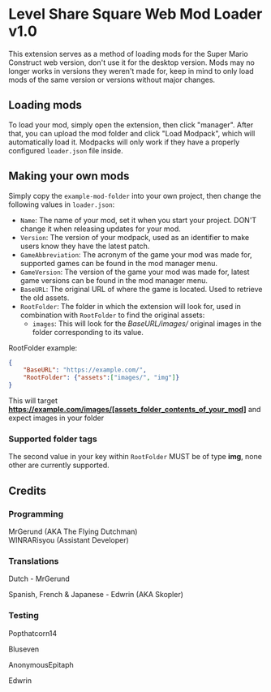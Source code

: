 # Level Share Square Web Mod Loader v1.0

This extension serves as a method of loading mods for the Super Mario Construct web version, don't use it for the desktop version.
Mods may no longer works in versions they weren't made for, keep in mind to only load mods of the same version or versions without major changes.

## Loading mods

To load your mod, simply open the extension, then click "manager". After that, you can upload the mod folder and click "Load Modpack", which will automatically load it. Modpacks will only work if they have a properly configured `loader.json` file inside.

## Making your own mods

Simply copy the `example-mod-folder` into your own project, then change the following values in `loader.json`:
- `Name`: The name of your mod, set it when you start your project. DON'T change it when releasing updates for your mod.
- `Version`: The version of your modpack, used as an identifier to make users know they have the latest patch.
- `GameAbbreviation`: The acronym of the game your mod was made for, supported games can be found in the mod manager menu.
- `GameVersion`: The version of the game your mod was made for, latest game versions can be found in the mod manager menu.
- `BaseURL`: The original URL of where the game is located. Used to retrieve the old assets.
- `RootFolder`: The folder in which the extension will look for, used in combination with `RootFolder` to find the original assets:
    - `images`: This will look for the _BaseURL/images/_ original images in the folder corresponding to its value.
                
RootFolder example:
```json
{
	"BaseURL": "https://example.com/",
	"RootFolder": {"assets":["images/", "img"]}
}
```
This will target __https://example.com/images/[assets_folder_contents_of_your_mod]__ and expect images in your folder

### Supported folder tags

The second value in your key within `RootFolder` MUST be of type **img**, none other are currently supported.

## Credits
### Programming
MrGerund (AKA The Flying Dutchman)<br />
WINRARisyou (Assistant Developer)<br />

### Translations

Dutch - MrGerund

Spanish, French & Japanese - Edwrin (AKA Skopler)

### Testing

Popthatcorn14

Bluseven

AnonymousEpitaph

Edwrin

